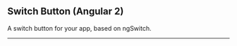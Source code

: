 ## Switch Button (Angular 2)

A switch button for your app, based on ngSwitch.

------------------------------------------------------
